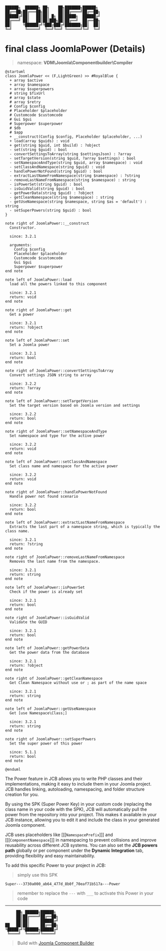 ```
██████╗  ██████╗ ██╗    ██╗███████╗██████╗
██╔══██╗██╔═══██╗██║    ██║██╔════╝██╔══██╗
██████╔╝██║   ██║██║ █╗ ██║█████╗  ██████╔╝
██╔═══╝ ██║   ██║██║███╗██║██╔══╝  ██╔══██╗
██║     ╚██████╔╝╚███╔███╔╝███████╗██║  ██║
╚═╝      ╚═════╝  ╚══╝╚══╝ ╚══════╝╚═╝  ╚═╝
```
# final class JoomlaPower (Details)
> namespace: **VDM\Joomla\Componentbuilder\Compiler**

```uml
@startuml
class JoomlaPower << (F,LightGreen) >> #RoyalBlue {
  + array $active
  + array $namespace
  + array $superpowers
  # string $fixUrl
  # array $state
  # array $retry
  # Config $config
  # Placeholder $placeholder
  # Customcode $customcode
  # Gui $gui
  # Superpower $superpower
  # $db
  # $app
  + __construct(Config $config, Placeholder $placeholder, ...)
  + load(array $guids) : void
  + get(string $guid, int $build) : ?object
  - set(string $guid) : bool
  - convertSettingsToArray(string $settingsJson) : ?array
  - setTargetVersion(string $guid, ?array $settings) : bool
  - setNamespaceAndType(string $guid, array $namespace) : void
  - setClassAndNamespace(string $guid) : void
  - handlePowerNotFound(string $guid) : bool
  - extractLastNameFromNamespace(string $namespace) : ?string
  - removeLastNameFromNamespace(string $namespace) : string
  - isPowerSet(string $guid) : bool
  - isGuidValid(string $guid) : bool
  - getPowerData(string $guid) : ?object
  - getCleanNamespace(string $namespace) : string
  - getUseNamespace(string $namespace, string $as = 'default') : string
  - setSuperPowers(string $guid) : bool
}

note right of JoomlaPower::__construct
  Constructor.

  since: 3.2.1
  
  arguments:
    Config $config
    Placeholder $placeholder
    Customcode $customcode
    Gui $gui
    Superpower $superpower
end note

note left of JoomlaPower::load
  load all the powers linked to this component

  since: 3.2.1
  return: void
end note

note right of JoomlaPower::get
  Get a power

  since: 3.2.1
  return: ?object
end note

note left of JoomlaPower::set
  Set a Joomla power

  since: 3.2.1
  return: bool
end note

note right of JoomlaPower::convertSettingsToArray
  Convert settings JSON string to array

  since: 3.2.2
  return: ?array
end note

note left of JoomlaPower::setTargetVersion
  Set the target version based on Joomla version and settings

  since: 3.2.2
  return: bool
end note

note right of JoomlaPower::setNamespaceAndType
  Set namespace and type for the active power

  since: 3.2.2
  return: void
end note

note left of JoomlaPower::setClassAndNamespace
  Set class name and namespace for the active power

  since: 3.2.2
  return: void
end note

note right of JoomlaPower::handlePowerNotFound
  Handle power not found scenario

  since: 3.2.2
  return: bool
end note

note left of JoomlaPower::extractLastNameFromNamespace
  Extracts the last part of a namespace string, which is typically the class name.

  since: 3.2.1
  return: ?string
end note

note right of JoomlaPower::removeLastNameFromNamespace
  Removes the last name from the namespace.

  since: 3.2.1
  return: string
end note

note left of JoomlaPower::isPowerSet
  Check if the power is already set

  since: 3.2.1
  return: bool
end note

note right of JoomlaPower::isGuidValid
  Validate the GUID

  since: 3.2.1
  return: bool
end note

note left of JoomlaPower::getPowerData
  Get the power data from the database

  since: 3.2.1
  return: ?object
end note

note right of JoomlaPower::getCleanNamespace
  Get Clean Namespace without use or ; as part of the name space

  since: 3.2.1
  return: string
end note

note left of JoomlaPower::getUseNamespace
  Get [use Namespace\Class;]

  since: 3.2.1
  return: string
end note

note right of JoomlaPower::setSuperPowers
  Set the super power of this power

  since: 5.1.1
  return: bool
end note
 
@enduml
```

The Power feature in JCB allows you to write PHP classes and their implementations, making it easy to include them in your Joomla project. JCB handles linking, autoloading, namespacing, and folder structure creation for you.

By using the SPK (Super Power Key) in your custom code (replacing the class name in your code with the SPK), JCB will automatically pull the power from the repository into your project. This makes it available in your JCB instance, allowing you to edit it and include the class in your generated Joomla component.

JCB uses placeholders like [[[`NamespacePrefix`]]] and [[[`ComponentNamespace`]]] in namespacing to prevent collisions and improve reusability across different JCB systems. You can also set the **JCB powers path** globally or per component under the **Dynamic Integration** tab, providing flexibility and easy maintainability.

To add this specific Power to your project in JCB:

> simply use this SPK
```
Super---3730a000_ab64_477d_8b0f_70eaf71b517a---Power
```
> remember to replace the `---` with `___` to activate this Power in your code

---
```
     ██╗ ██████╗██████╗
     ██║██╔════╝██╔══██╗
     ██║██║     ██████╔╝
██   ██║██║     ██╔══██╗
╚█████╔╝╚██████╗██████╔╝
 ╚════╝  ╚═════╝╚═════╝
```
> Build with [Joomla Component Builder](https://git.vdm.dev/joomla/Component-Builder)

